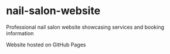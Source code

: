 # nail-salon-website
Professional nail salon website showcasing services and booking information

Website hosted on GitHub Pages
